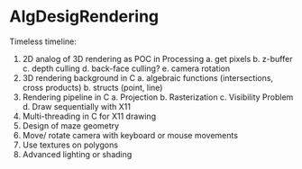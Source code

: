 # AlgDesigRendering
Timeless timeline:
1.  2D analog of 3D rendering as POC in Processing
  a.	get pixels
  b.	z-buffer
  c.	depth culling
  d. 	back-face culling?
  e. 	camera rotation
2.  3D rendering background in C
  a. 	algebraic functions (intersections, cross products)
  b. 	structs (point, line)
3.  Rendering pipeline in C
  a. 	Projection
  b. 	Rasterization
  c. 	Visibility Problem
  d. 	Draw sequentially with X11
4.  Multi-threading in C for X11 drawing
5.  Design of maze geometry
6.  Move/ rotate camera with keyboard or mouse movements
7.  Use textures on polygons
8.  Advanced lighting or shading
